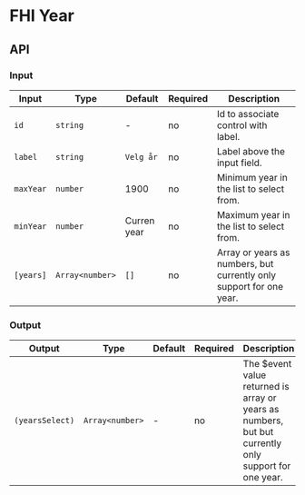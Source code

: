 # FHI Year

## API

### Input

| Input     | Type            | Default     | Required | Description |
| --------- | --------------- | ----------- | -------- | ----------- |
| `id`      | `string`        | -           | no       | Id to associate control with label. |
| `label`   | `string`        | `Velg år`   | no       | Label above the input field. |
| `maxYear` | `number`        | 1900        | no       | Minimum year in the list to select from. |
| `minYear` | `number`        | Curren year | no       | Maximum year in the list to select from. |
| `[years]` | `Array<number>` | `[]`        | no       | Array or years as numbers, but currently only support for one year. |

### Output

| Output          | Type            | Default | Required | Description |
| --------------- | --------------- | ------- | -------- | ----------- |
| `(yearsSelect)` | `Array<number>` | -       | no       | The $event value returned is array or years as numbers, but but currently only support for one year. |
